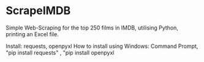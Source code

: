 # ScrapeIMDB
Simple Web-Scraping for the top 250 films in IMDB, utilising Python, printing an Excel file.

Install: requests, openpyxl 
How to install using Windows: Command Prompt, "pip install requests" , "pip install openpyxl
